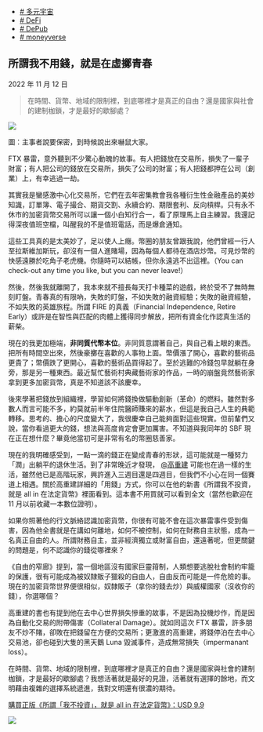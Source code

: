 +   [# 多元宇宙](https://matters.town/tags/134289-%E5%A4%9A%E5%85%83%E5%AE%87%E5%AE%99)
+   [# DeFi](https://matters.town/tags/4069-DeFi)
+   [# DePub](https://matters.town/tags/25964-DePub)
+   [# moneyverse](https://matters.town/tags/138586-moneyverse)

## 所謂我不用錢，就是在虛擲青春

2022 年 11 月 12 日

>在時間、貨幣、地域的限制裡，到底哪裡才是真正的自由？還是國家與社會的建制枷鎖，才是最好的歇腳處？

 ![](https://assets.matters.news/embed/fbc73031-5cbf-4f8a-9747-219e915ca9ad.png)

圖：主事者說要保密，到時候說出來嚇鼠大家。

FTX 暴雷，意外聽到不少驚心動魄的故事。有人把錢放在交易所，損失了一輩子財富；有人把公司的錢放在交易所，損失了公司的財富；有人把錢都押在公司（創業）上，有幸逃過一劫。

其實我是蠻感激中心化交易所，它們在去年密集教會我各種衍生性金融產品的美妙知識，訂單簿、電子撮合、期貨交割、永續合約、期限套利、反向槓桿。只有永不休市的加密貨幣交易所可以讓一個小白知行合一，看了原理馬上自主練習。我還記得深夜值班空檔，叫醒我的不是值班電話，而是爆倉通知。

這些工具真的是太美妙了，足以使人上癮。幣圈的朋友曾跟我說，他們曾經一行人至拉斯維加斯玩，卻沒有一個人進賭場，因為每個人都待在酒店炒幣。可見炒幣的快感遠勝於吃角子老虎機。你隨時可以結帳，但你永遠逃不出這裡。（You can check-out any time you like, but you can never leave!）

然後，然後我就離開了，我本來就不擅長每天打卡種菜的遊戲，終於受不了無時無刻盯盤。青春真的有限吶，失敗的盯盤，不如失敗的融資經驗；失敗的融資經驗，不如失敗的英雄旅程。所謂 FIRE 的真義（Financial Independence, Retire Early）或許是在智性與匹配的肉體上獲得同步解放，把所有資金化作認真生活的薪柴。

現在的我更加極端，**非同質代幣本位**。非同質意謂著自己，與自己看上眼的東西。把所有時間空出來，然後豪擲在喜歡的人事物上面。幣價漲了開心，喜歡的藝術品更貴了；幣價跌了更開心，喜歡的藝術品買得起了。至於逃難的冷錢包早就躺在身旁，那是另一種東西。最近幫忙藝術村典藏藝術家的作品，一時的崩盤竟然藝術家拿到更多加密貨幣，真是不知道該不該慶幸。

後來學著把錢放到組織裡，學習如何將錢換做驅動創新（革命）的燃料。雖然對多數人而言可能不多，約莫就前半年住院醫師賺來的薪水，但這是我自己人生的典範轉移。思考的、擔心的尺度變大了，我很慶幸自己能夠面對這些現實。但前輩們又說，當你看過更大的錢，想法與高度肯定會更加厲害。不知道與我同年的 SBF 現在正在想什麼？畢竟他當初可是非常有名的幣圈慈善家。

現在的我明確感受到，一點一滴的錢正在變成青春的形狀，這可能就是一種努力「潤」出躺平的退休生活。到了非常晚近才發現， ﻿[@高重建](https://matters.town/@ckxpress)﻿ 可能也在過一樣的生活，雖然他已是高階玩家，興許進入三週目還是四週目，但我們不小心在同一個賽道上相遇。關於高重建詳細的「用錢」方式，你可以在他的新書《所謂我不投資，就是 all in 在法定貨幣》裡面看到。這本書不用買就可以看到全文（當然也歡迎在 11 月以前收藏一本數位證明）。

如果你照著他的行文脈絡認識加密貨幣，你很有可能不會在這次暴雷事件受到傷害，因為他全書就是在講如何離地，如何不被控制，如何在財務自主狀態，成為一名真正自由的人。所謂財務自主，並非經濟獨立或財富自由，還遠著呢，但更關鍵的問題是，何不認識你的錢從哪裡來？

《自由的窄廊》提到，當一個地區沒有國家巨靈箝制，人類想要逃脫社會制約牢籠的保護，很有可能成為被奴隸販子獵殺的自由人，自由反而可能是一件危險的事。現在的加密貨幣世界便很相似，奴隸販子（拿你的錢去炒）與威權國家（沒收你的錢），你選哪個？

高重建的書也有提到他在去中心世界損失慘重的故事，不是因為投機炒作，而是因為自動化交易的附帶傷害（Collateral Damage）。就如同這次 FTX 暴雷，許多朋友不炒不賭，卻敗在把錢留在方便的交易所；更激進的高重建，將錢停泊在去中心交易池，卻也碰到大隻的黑天鵝 Luna 毀滅事件，造成無常損失（impermanant loss）。

在時間、貨幣、地域的限制裡，到底哪裡才是真正的自由？還是國家與社會的建制枷鎖，才是最好的歇腳處？我想活著就是最好的見證，活著就有選擇的餘地，而文明藉由複雜的選擇系統遞進，我對文明還有很濃的期待。

[購買正版《所謂「我不投資」，就是 all in 在法定貨幣》：USD 9.9](https://buy.stripe.com/fZe01N0oM9tD3Be7sw) 

 ![](https://assets.matters.news/embed/b2ae1719-e87e-416b-9a1c-3524d49fca37.jpeg)
